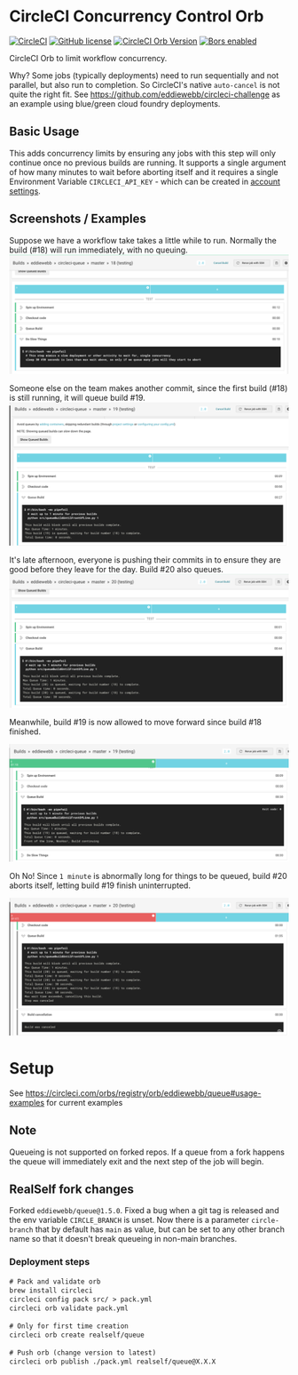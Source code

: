 # CircleCI Concurrency Control Orb

[![CircleCI](https://img.shields.io/circleci/build/gh/eddiewebb/circleci-queue)](https://circleci.com/gh/eddiewebb/circleci-queue/tree/master) 
[![GitHub license](https://img.shields.io/github/license/eddiewebb/circleci-queue)](https://github.com/eddiewebb/circleci-queue/blob/master/LICENSE)
[![CircleCI Orb Version](https://img.shields.io/badge/endpoint.svg?url=https://badges.circleci.io/orb/eddiewebb/queue)](https://circleci.com/orbs/registry/orb/eddiewebb/queue)
[![Bors enabled](https://bors.tech/images/badge_small.svg)](https://app.bors.tech/repositories/21077)

CircleCI Orb to limit workflow concurrency.

Why? Some jobs (typically deployments) need to run sequentially and not parallel, but also run to completion. So CircleCI's native `auto-cancel` is not quite the right fit.
See https://github.com/eddiewebb/circleci-challenge as an example using blue/green cloud foundry deployments.


## Basic Usage

This adds concurrency limits by ensuring any jobs with this step will only continue once no previous builds are running. It supports a single argument of how many minutes to wait before aborting itself and it requires a single Environment Variable `CIRCLECI_API_KEY` - which can be created in [account settings](https://circleci.com/account/api).

## Screenshots / Examples

Suppose we have a workflow take takes a little while to run. Normally the build (#18) will run immediately, with no queuing.
![no queuing if only active build](assets/build_noqueue.png)

Someone else on the team makes another commit, since the first build (#18) is still running, it will queue build #19.
![no queuing if only active build](assets/build_queue2.png)

It's late afternoon, everyone is pushing their commits in to ensure they are good before they leave for the day. Build #20 also queues.
![no queuing if only active build](assets/build_queued.png)

Meanwhile, build #19 is now allowed to move forward since build #18 finished.

![no queuing if only active build](assets/build_progressed.png)

Oh No! Since `1 minute` is abnormally long for things to be queued, build #20 aborts itself, letting build #19 finish uninterrupted.

![no queuing if only active build](assets/build_aborted.png)

# Setup
See https://circleci.com/orbs/registry/orb/eddiewebb/queue#usage-examples for current examples

## Note

Queueing is not supported on forked repos. If a queue from a fork happens the queue will immediately exit and the next step of the job will begin.

## RealSelf fork changes

Forked `eddiewebb/queue@1.5.0`. Fixed a bug when a git tag is released and the env variable `CIRCLE_BRANCH` is unset. Now there is a parameter `circle-branch` that by default has `main` as value, but can be set to any other branch name so that it doesn't break queueing in non-main branches.

### Deployment steps
```
# Pack and validate orb
brew install circleci
circleci config pack src/ > pack.yml
circleci orb validate pack.yml

# Only for first time creation
circleci orb create realself/queue

# Push orb (change version to latest)
circleci orb publish ./pack.yml realself/queue@X.X.X
```
